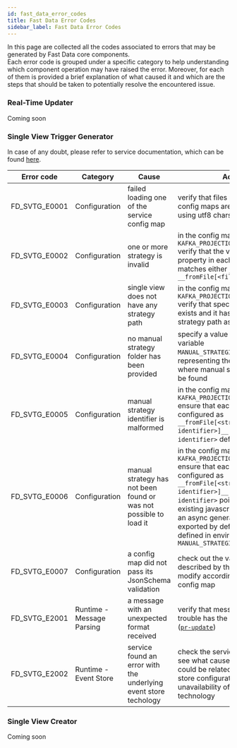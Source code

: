 ```yaml
---
id: fast_data_error_codes
title: Fast Data Error Codes
sidebar_label: Fast Data Error Codes
---
```


In this page are collected all the codes associated to errors that may be generated by Fast Data core components.  
Each error code is grouped under a specific category to help understanding which component operation may have raised the error.
Moreover, for each of them is provided a brief explanation of what caused it and which are the steps that should be taken
to potentially resolve the encountered issue.

### Real-Time Updater

Coming soon

### Single View Trigger Generator

In case of any doubt, please refer to service documentation, which can be found [here](/fast_data/configuration/single_view_trigger_generator.md).

| Error code    | Category                  | Cause                                                             | Action                                                                                                                                                                                                                                                                                                                                                        |
| ------------- | ------------------------- | ----------------------------------------------------------------- | ------------------------------------------------------------------------------------------------------------------------------------------------------------------------------------------------------------------------------------------------------------------------------------------------------------------------------------------------------------- |
| FD_SVTG_E0001 | Configuration             | failed loading one of the service config map                      | verify that files provided in the config maps are all JSON files using utf8 charset                                                                                                                                                                                                                                                                           |
| FD_SVTG_E0002 | Configuration             | one or more strategy is invalid                                   | in the config map loaded from `KAFKA_PROJECTION_UPDATES_FOLDER` verify that the value of _identifier_ property in each strategy path matches either `__automatic__` or `__fromFile[<filename>]__`                                                                                                                                                             |
| FD_SVTG_E0003 | Configuration             | single view does not have any strategy path                       | in the config map loaded from `KAFKA_PROJECTION_UPDATES_FOLDER` verify that specified single view exists and it has at least one strategy path associated to it                                                                                                                                                                                               |
| FD_SVTG_E0004 | Configuration             | no manual strategy folder has been provided                       | specify a value for environmental variable `MANUAL_STRATEGIES_FOLDER`, representing the folder path where manual strategies files can be found                                                                                                                                                                                                                |
| FD_SVTG_E0005 | Configuration             | manual strategy identifier is malformed                           | in the config map loaded from `KAFKA_PROJECTION_UPDATES_FOLDER` ensure that each _identifier_ configured as `__fromFile[<strategy-identifier>]__` has a `<strategy-identifier>` defined                                                                                                                                                                       |
| FD_SVTG_E0006 | Configuration             | manual strategy has not been found or was not possible to load it | in the config map loaded from `KAFKA_PROJECTION_UPDATES_FOLDER` ensure that each _identifier_ configured as `__fromFile[<strategy-identifier>]__` has a `<strategy-identifier>` pointing to an existing javascript file (containing an async generator function exported by default) in the folder defined in environment variable `MANUAL_STRATEGIES_FOLDER` |
| FD_SVTG_E0007 | Configuration             | a config map did not pass its JsonSchema validation               | check out the validation errors described by the error log and modify accordingly the invalid config map                                                                                                                                                                                                                                                      |
| FD_SVTG_E2001 | Runtime - Message Parsing | a message with an unexpected format received                      | verify that message causing trouble has the correct format ([`pr-update`](/fast_data/inputs_and_outputs.md#projection-update-message))                                                                                                                                                                                                                        |
| FD_SVTG_E2002 | Runtime - Event Store     | service found an error with the underlying event store techology  | check the service error logs to see what caused this error, it could be related to the event store configuration or simply an unavailability of the underlying technology                                                                                                                                                                                    |

### Single View Creator

Coming soon
